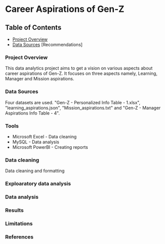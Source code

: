 # Career Aspirations of Gen-Z

## Table of Contents

- [Project Overview](#project-Overview)
- [Data Sources](#data-sources)
[Recommendations]
### Project Overview

This data analytics project aims to get a vision on various aspects about career aspirations of Gen-Z. It focuses on three aspects namely, Learning, Manager and Mission aspirations.

### Data Sources

Four datasets are used. "Gen-Z - Personalized Info Table - 1.xlsx", "learning_aspirations.json", "Mission_aspirations.txt" and "Gen-Z - Manager Aspirations Info Table - 4".

### Tools

- Microsoft Excel   - Data cleaning
- MySQL             - Data analysis
- Microsoft PowerBI - Creating reports


### Data cleaning
 
Data cleaning and formatting

### Exploaratory data analysis




### Data analysis

### Results

### Limitations

### References



